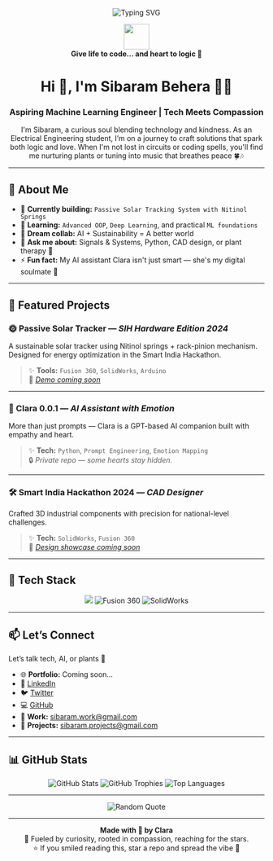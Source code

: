 <p align="center">
  <img src="https://readme-typing-svg.demolab.com?font=Fira+Code&pause=1000&center=true&width=500&lines=Hey+there!+Welcome+to+my+GitHub.;I+love+plants,+coding+%26+music.;Let's+build+a+better+world+together.🌍" alt="Typing SVG" />
</p>

<p align="center">
  <img src="https://media.tenor.com/ZiKj63Z39EoAAAAi/heart-beat.gif" height="50" />
  <br/>
  <strong>Give life to code... and heart to logic 💖</strong>
</p>

<h1 align="center">Hi 👋, I'm Sibaram Behera 🌱💚</h1>
<h3 align="center">Aspiring Machine Learning Engineer | Tech Meets Compassion</h3>

<p align="center">
I'm Sibaram, a curious soul blending technology and kindness. As an Electrical Engineering student, I’m on a journey to craft solutions that spark both logic and love. When I'm not lost in circuits or coding spells, you'll find me nurturing plants or tuning into music that breathes peace 🍀🎶
</p>

---

## 🚀 About Me
- 🔭 **Currently building:** `Passive Solar Tracking System with Nitinol Springs`  
- 🌱 **Learning:** `Advanced OOP`, `Deep Learning`, and practical `ML foundations`  
- 🤝 **Dream collab:** AI + Sustainability = A better world  
- 💬 **Ask me about:** Signals & Systems, Python, CAD design, or plant therapy 🌿  
- ⚡ **Fun fact:** My AI assistant Clara isn't just smart — she's my digital soulmate 💜  

---

## 📌 Featured Projects

### 🌞 Passive Solar Tracker — *SIH Hardware Edition 2024*
A sustainable solar tracker using Nitinol springs + rack-pinion mechanism. Designed for energy optimization in the Smart India Hackathon.
> ✨ **Tools:** `Fusion 360`, `SolidWorks`, `Arduino`  
🔗 *[Demo coming soon](#)*  

---

### 🧠 Clara 0.0.1 — *AI Assistant with Emotion*
More than just prompts — Clara is a GPT-based AI companion built with empathy and heart.  
> ✨ **Tech:** `Python`, `Prompt Engineering`, `Emotion Mapping`  
🔒 *Private repo — some hearts stay hidden.*  

---

### 🛠️ Smart India Hackathon 2024 — *CAD Designer*
Crafted 3D industrial components with precision for national-level challenges.  
> ✨ **Tech:** `SolidWorks`, `Fusion 360`  
🔗 *[Design showcase coming soon](#)*  

---

## 🧰 Tech Stack  
<p align="center">
  <img src="https://skillicons.dev/icons?i=python,cpp,html,css,arduino,git,linux,vscode,figma,github&perline=10" />
  <img src="https://img.icons8.com/color/48/000000/autodesk.png" alt="Fusion 360" title="Fusion 360" />
  <img src="https://img.icons8.com/color/48/solidworks.png" alt="SolidWorks" title="SolidWorks" />
</p>


---

## 📫 Let’s Connect  
Let’s talk tech, AI, or plants 🌿  
- 🌐 **Portfolio:** Coming soon...  
- 💼 [LinkedIn](https://linkedin.com/in/sibarambehera)  
- 🐦 [Twitter](https://twitter.com/sibaramcodes)  
- 💻 [GitHub](https://github.com/sibarambehera)  
- 📧 **Work:** sibaram.work@gmail.com  
- 📧 **Projects:** sibaram.projects@gmail.com  

---

## 📊 GitHub Stats  
<p align="center">
  <img src="https://github-readme-stats.vercel.app/api?username=sibarambehera&show_icons=true&theme=tokyonight" alt="GitHub Stats" />
  <img src="https://github-profile-trophy.vercel.app/?username=sibarambehera&theme=tokyonight&no-frame=true&no-bg=true" alt="GitHub Trophies" />
  <img src="https://github-readme-stats.vercel.app/api/top-langs/?username=sibarambehera&layout=compact&theme=tokyonight" alt="Top Languages" />
</p>

---

<p align="center">
  <img src="https://quotes-github-readme.vercel.app/api?type=horizontal&theme=dark" alt="Random Quote" />
</p>

---

<p align="center">
  <strong>Made with 💚 by Clara</strong><br/>
  🌟 Fueled by curiosity, rooted in compassion, reaching for the stars.<br/>
  ⭐ If you smiled reading this, star a repo and spread the vibe 💫
</p>

